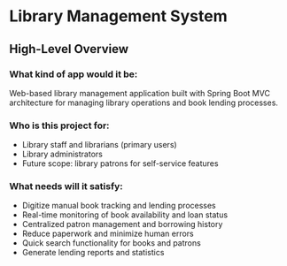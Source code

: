 # Library Management System

## High-Level Overview

### What kind of app would it be:
Web-based library management application built with Spring Boot MVC architecture for managing library operations and book lending processes.

### Who is this project for:
- Library staff and librarians (primary users)
- Library administrators
- Future scope: library patrons for self-service features

### What needs will it satisfy:
- Digitize manual book tracking and lending processes
- Real-time monitoring of book availability and loan status
- Centralized patron management and borrowing history
- Reduce paperwork and minimize human errors
- Quick search functionality for books and patrons
- Generate lending reports and statistics
